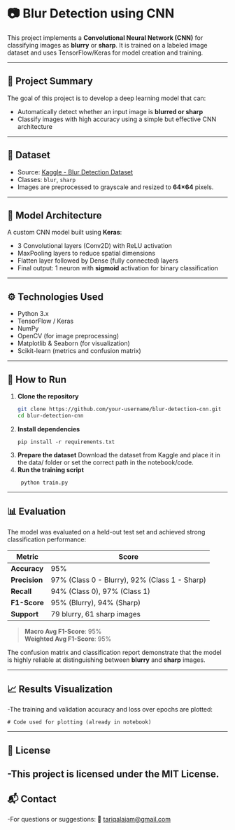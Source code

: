# 📷 Blur Detection using CNN

This project implements a **Convolutional Neural Network (CNN)** for classifying images as **blurry** or **sharp**. It is trained on a labeled image dataset and uses TensorFlow/Keras for model creation and training.

---

## 🧠 Project Summary

The goal of this project is to develop a deep learning model that can:
- Automatically detect whether an input image is **blurred or sharp**
- Classify images with high accuracy using a simple but effective CNN architecture

---

## 📂 Dataset

- Source: [Kaggle - Blur Detection Dataset](https://www.kaggle.com/datasets/kwentar/blur-dataset)
- Classes: `blur`, `sharp`
- Images are preprocessed to grayscale and resized to **64×64** pixels.

---

## 🧱 Model Architecture

A custom CNN model built using **Keras**:
- 3 Convolutional layers (Conv2D) with ReLU activation
- MaxPooling layers to reduce spatial dimensions
- Flatten layer followed by Dense (fully connected) layers
- Final output: 1 neuron with **sigmoid** activation for binary classification

---

## ⚙️ Technologies Used

- Python 3.x
- TensorFlow / Keras
- NumPy
- OpenCV (for image preprocessing)
- Matplotlib & Seaborn (for visualization)
- Scikit-learn (metrics and confusion matrix)

---

## 🚀 How to Run

1. **Clone the repository**
   ```bash
   git clone https://github.com/your-username/blur-detection-cnn.git
   cd blur-detection-cnn
    ```
2. **Install dependencies**
    ```
    pip install -r requirements.txt
    ```
3. **Prepare the dataset**
    Download the dataset from Kaggle and place it in the data/ folder or set the correct path in the notebook/code.
4. **Run the training script**
   ```
    python train.py
   ```
---
## 📊 Evaluation

The model was evaluated on a held-out test set and achieved strong classification performance:

| Metric         | Score |
|----------------|-------|
| **Accuracy**   | 95%   |
| **Precision**  | 97% (Class 0 - Blurry), 92% (Class 1 - Sharp) |
| **Recall**     | 94% (Class 0), 97% (Class 1) |
| **F1-Score**   | 95% (Blurry), 94% (Sharp) |
| **Support**    | 79 blurry, 61 sharp images |

> **Macro Avg F1-Score**: 95%  
> **Weighted Avg F1-Score**: 95%

The confusion matrix and classification report demonstrate that the model is highly reliable at distinguishing between **blurry** and **sharp** images.

---
## 📈 Results Visualization
-The training and validation accuracy and loss over epochs are plotted:
```
# Code used for plotting (already in notebook)
```
---

## 📄 License

-This project is licensed under the MIT License.
---
## 📬 Contact

-For questions or suggestions:
📧 tariqalajam@gmail.com
